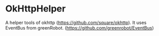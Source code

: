 # OkHttpHelper
A helper tools of okhttp (https://github.com/square/okhttp).
It uses EventBus from greenRobot. (https://github.com/greenrobot/EventBus)
